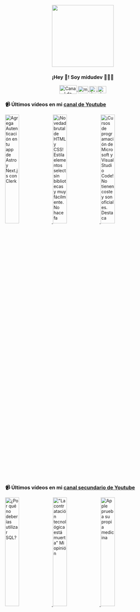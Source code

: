 <p align="center" width="300">
   <img align="center" width="200" src="https://user-images.githubusercontent.com/1561955/106762302-fda9de00-6635-11eb-99be-3ef744e60c0e.png" />
   <h3 align="center">¡Hey 👋! Soy midudev 👨🏻‍💻</h3>
</p>

<p align="center">
   <a href="https://twitch.tv/midudev" target="blank">
    <img align="center" src="https://upload.wikimedia.org/wikipedia/commons/c/ce/Twitch_logo_2019.svg" alt="Canal de Twitch de midudev" height="28px" width="56px" />
  </a>
  <span style="width: 8px;"> </span>
   <a href="https://youtube.com/midudev" target="blank">
    <img align="center" src="https://upload.wikimedia.org/wikipedia/commons/0/09/YouTube_full-color_icon_%282017%29.svg" alt="midudev" height="23px" width="33px" />
  </a>
  <span style="width: 8px;"> </span>
  <a href="https://instagram.com/midu.dev" target="blank">
    <img align="center" src="https://upload.wikimedia.org/wikipedia/commons/e/e7/Instagram_logo_2016.svg" alt="Canal de Instagram de midu.dev" height="23px" width="23px" />
  </a>
  <span style="width: 8px;"> </span>
  <a href="https://twitter.com/midudev" target="blank">
    <img align="center" src="https://upload.wikimedia.org/wikipedia/commons/thumb/6/6f/Logo_of_Twitter.svg/2491px-Logo_of_Twitter.svg.png" alt="Canal de Twitter de midudev" height="23px" width="28px" />
  </a>
</p>

### 📹 Últimos vídeos en mi [canal de Youtube](https://youtube.com/midudev?sub_confirmation=1)

<a href='https://youtu.be/dsw3JePcA_0' target='_blank'>
  <img width='30%' src='https://img.youtube.com/vi/dsw3JePcA_0/mqdefault.jpg' alt='Agrega Autenticación en tu app de Astro y Next.js con Clerk' />
</a>
<a href='https://youtu.be/Kgz-jvcHVG0' target='_blank'>
  <img width='30%' src='https://img.youtube.com/vi/Kgz-jvcHVG0/mqdefault.jpg' alt='¡Novedad brutal de HTML y CSS! Estila elementos select sin bibliotecas y muy fácilmente.  No hace fa' />
</a>
<a href='https://youtu.be/mGUjY8oeIEA' target='_blank'>
  <img width='30%' src='https://img.youtube.com/vi/mGUjY8oeIEA/mqdefault.jpg' alt='¡Cursos de programación de Microsoft y Visual Studio Code!  No tienen coste y son oficiales. Destaca' />
</a>

### 📹 Últimos vídeos en mi [canal secundario de Youtube](https://youtube.com/midulive?sub_confirmation=1)

<a href='https://youtu.be/wlGSsDBna2w' target='_blank'>
  <img width='30%' src='https://img.youtube.com/vi/wlGSsDBna2w/mqdefault.jpg' alt='¿Por qué no deberías utilizar SQL?' />
</a>
<a href='https://youtu.be/LGF5KNAh8cw' target='_blank'>
  <img width='30%' src='https://img.youtube.com/vi/LGF5KNAh8cw/mqdefault.jpg' alt='"La contratación tecnológica está muerta" Mi opinión' />
</a>
<a href='https://youtu.be/spu_bvNpB_8' target='_blank'>
  <img width='30%' src='https://img.youtube.com/vi/spu_bvNpB_8/mqdefault.jpg' alt='Apple prueba su propia medicina' />
</a>